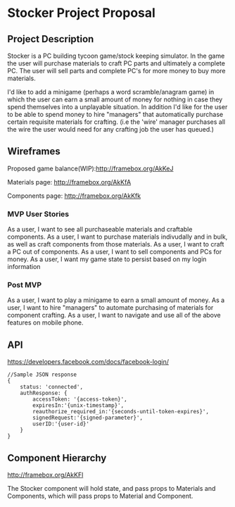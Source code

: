 # Stocker Project Proposal

## Project Description

Stocker is a PC building tycoon game/stock keeping simulator. In the game the user will purchase materials to craft PC parts and ultimately a complete PC. The user will sell parts and complete PC's for more money to buy more materials. 

I'd like to add a minigame (perhaps a word scramble/anagram game) in which the user can earn a small amount of money for nothing in case they spend themselves into a unplayable situation. In addition I'd like for the user to be able to spend money to hire "managers" that automatically purchase certain requisite materials for crafting. (i.e the 'wire' manager purchases all the wire the user would need for any crafting job the user has queued.)

## Wireframes

Proposed game balance(WIP):http://framebox.org/AkKeJ

Materials page: http://framebox.org/AkKfA

Components page: http://framebox.org/AkKfk

### MVP User Stories

As a user, I want to see all purchaseable materials and craftable components.
As a user, I want to purchase materials indivudally and in bulk, as well as craft components from those materials.
As a user, I want to craft a PC out of components.
As a user, I want to sell components and PCs for money.
As a user, I want my game state to persist based on my login information

### Post MVP

As a user, I want to play a minigame to earn a small amount of money.
As a user, I want to hire "managers" to automate purchasing of materials for component crafting.
As a user, I want to navigate and use all of the above features on mobile phone.

## API

https://developers.facebook.com/docs/facebook-login/
```
//Sample JSON response
{
    status: 'connected',
    authResponse: {
        accessToken: '{access-token}',
        expiresIn:'{unix-timestamp}',
        reauthorize_required_in:'{seconds-until-token-expires}',
        signedRequest:'{signed-parameter}',
        userID:'{user-id}'
    }
}
```
## Component Hierarchy

http://framebox.org/AkKFl

The Stocker component will hold state, and pass props to Materials and Components, which will pass props to Material and Component.
